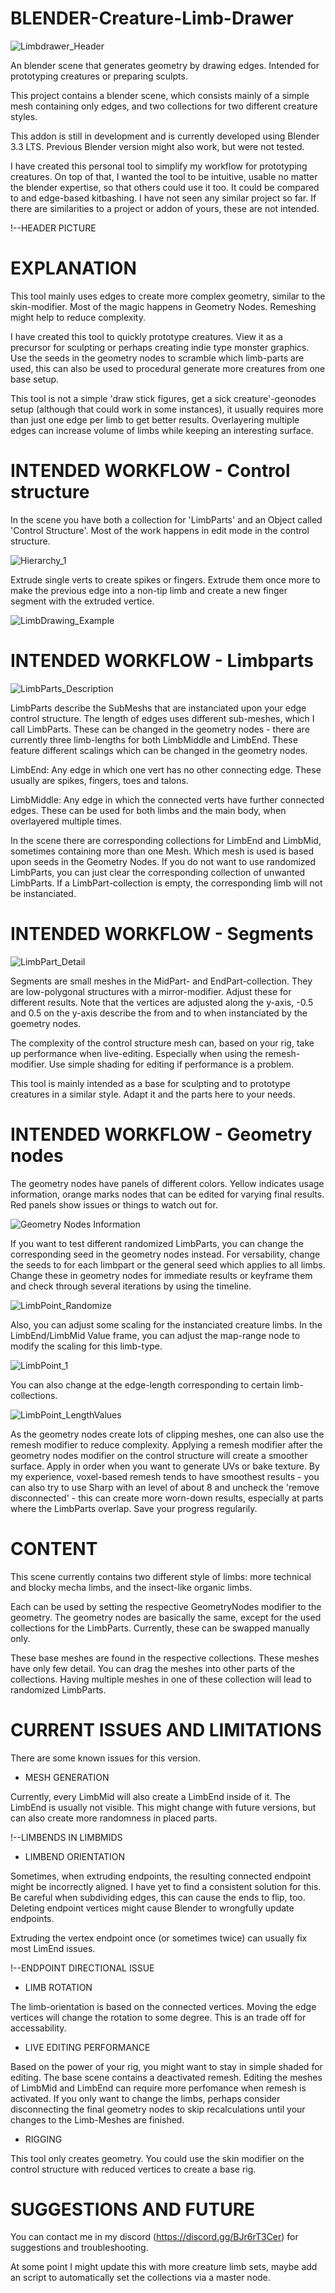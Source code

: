 # BLENDER-Creature-Limb-Drawer
![Limbdrawer_Header](https://user-images.githubusercontent.com/18192380/217829911-5eef2db8-1471-43b6-9941-7378dec11d2a.png)

An blender scene that generates geometry by drawing edges. Intended for prototyping creatures or preparing sculpts.

This project contains a blender scene, which consists mainly of a simple mesh containing only edges, and two collections for two different creature styles.

This addon is still in development and is currently developed using Blender 3.3 LTS. Previous Blender version might also work, but were not tested.

I have created this personal tool to simplify my workflow for prototyping creatures. On top of that, I wanted the tool to be intuitive, usable no matter the blender expertise, so that others could use it too.
It could be compared to and edge-based kitbashing. I have not seen any similar project so far. If there are similarities to a project or addon of yours, these are not intended. 

!--HEADER PICTURE

# EXPLANATION

This tool mainly uses edges to create more complex geometry, similar to the skin-modifier.
Most of the magic happens in Geometry Nodes. Remeshing might help to reduce complexity.

I have created this tool to quickly prototype creatures. View it as a precursor for sculpting or perhaps creating indie type monster graphics.
Use the seeds in the geometry nodes to scramble which limb-parts are used, this can also be used to procedural generate more creatures from one base setup.

This tool is not a simple 'draw stick figures, get a sick creature'-geonodes setup (although that could work in some instances), it usually requires more than just one edge per limb to get better results. 
Overlayering multiple edges can increase volume of limbs while keeping an interesting surface.

# INTENDED WORKFLOW - Control structure

In the scene you have both a collection for 'LimbParts' and an Object called 'Control Structure'.
Most of the work happens in edit mode in the control structure.

![Hierarchy_1](https://user-images.githubusercontent.com/18192380/217834910-7ba84abb-3a1a-4c0e-ac35-62000789af4b.png)

Extrude single verts to create spikes or fingers. Extrude them once more to make the previous edge into a non-tip limb and create a new finger segment with the extruded vertice. 

![LimbDrawing_Example](https://user-images.githubusercontent.com/18192380/217837337-79f60028-bbc8-4bca-ad4e-a002dff970c2.png)

# INTENDED WORKFLOW - Limbparts

![LimbParts_Description](https://user-images.githubusercontent.com/18192380/217838260-c02895d8-7459-4832-9d83-1615be2c964c.png)

LimbParts describe the SubMeshs that are instanciated upon your edge control structure.
The length of edges uses different sub-meshes, which I call LimbParts. These can be changed in the geometry nodes - there are currently three limb-lengths for both LimbMiddle and LimbEnd. These feature different scalings which can be changed in the geometry nodes.

LimbEnd: Any edge in which one vert has no other connecting edge. These usually are spikes, fingers, toes and talons.

LimbMiddle: Any edge in which the connected verts have further connected edges. These can be used for both limbs and the main body, when overlayered multiple times.

In the scene there are corresponding collections for LimbEnd and LimbMid, sometimes containing more than one Mesh. 
Which mesh is used is based upon seeds in the Geometry Nodes. 
If you do not want to use randomized LimbParts, you can just clear the corresponding collection of unwanted LimbParts. If a LimbPart-collection is empty, the corresponding limb will not be instanciated.

# INTENDED WORKFLOW - Segments

![LimbPart_Detail](https://user-images.githubusercontent.com/18192380/217841709-7e35358b-f534-41df-adbc-9d34e0cea3d0.png)

Segments are small meshes in the MidPart- and EndPart-collection. They are low-polygonal structures with a mirror-modifier. Adjust these for different results. Note that the vertices are adjusted along the y-axis, -0.5 and 0.5 on the y-axis describe the from and to when instanciated by the goemetry nodes.

The complexity of the control structure mesh can, based on your rig, take up performance when live-editing. Especially when using the remesh-modifier.
Use simple shading for editing if performance is a problem.

This tool is mainly intended as a base for sculpting and to prototype creatures in a similar style. Adapt it and the parts here to your needs.

# INTENDED WORKFLOW - Geometry nodes

The geometry nodes have panels of different colors. Yellow indicates usage information, orange marks nodes that can be edited for varying final results. Red panels show issues or things to watch out for.

![Geometry Nodes Information](https://user-images.githubusercontent.com/18192380/217843049-99a5eee2-2ddf-4f22-8b65-5014348b37e3.png)

If you want to test different randomized LimbParts, you can change the corresponding seed in the geometry nodes instead. 
For versability, change the seeds to for each limbpart or the general seed which applies to all limbs. Change these in geometry nodes for immediate results or keyframe them and check through several iterations by using the timeline. 

![LimbPoint_Randomize](https://user-images.githubusercontent.com/18192380/217842118-998672d0-92cf-4e3f-8da9-4df2ff4f619a.png)

Also, you can adjust some scaling for the instanciated creature limbs.
In the LimbEnd/LimbMid Value frame, you can adjust the map-range node to modify the scaling for this limb-type.

![LimbPoint_1](https://user-images.githubusercontent.com/18192380/217843290-3f5399d3-efb9-4972-97b6-24150785dd69.png)

You can also change at the edge-length corresponding to certain limb-collections.

![LimbPoint_LengthValues](https://user-images.githubusercontent.com/18192380/217843809-90a0e588-6181-4e16-bf66-335f83cc7c94.png)

As the geometry nodes create lots of clipping meshes, one can also use the remesh modifier to reduce complexity. Applying a remesh modifier after the geometry nodes modifier on the control structure will create a smoother surface. Apply in order when you want to generate UVs or bake texture.
By my experience, voxel-based remesh tends to have smoothest results - you can also try to use Sharp with an level of about 8 and uncheck the 'remove disconnected' - this can create more worn-down results, especially at parts where the LimbParts overlap. 
Save your progress regularily. 

# CONTENT

This scene currently contains two different style of limbs: more technical and blocky mecha limbs, and the insect-like organic limbs.

Each can be used by setting the respective GeometryNodes modifier to the geometry.
The geometry nodes are basically the same, except for the used collections for the LimbParts. Currently, these can be swapped manually only.

These base meshes are found in the respective collections. These meshes have only few detail.
You can drag the meshes into other parts of the collections. Having multiple meshes in one of these collection will lead to randomized LimbParts.

# CURRENT ISSUES AND LIMITATIONS

There are some known issues for this version. 

- MESH GENERATION

Currently, every LimbMid will also create a LimbEnd inside of it. The LimbEnd is usually not visible. This might change with future versions, but can also create more randomness in placed parts.

!--LIMBENDS IN LIMBMIDS

- LIMBEND ORIENTATION

Sometimes, when extruding endpoints, the resulting connected endpoint might be incorrectly aligned. I have yet to find a consistent solution for this. 
Be careful when subdividing edges, this can cause the ends to flip, too. Deleting endpoint vertices might cause Blender to wrongfully update endpoints. 

Extruding the vertex endpoint once (or sometimes twice) can usually fix most LimEnd issues.

!--ENDPOINT DIRECTIONAL ISSUE

- LIMB ROTATION

The limb-orientation is based on the connected vertices. Moving the edge vertices will change the rotation to some degree. This is an trade off for accessability.

- LIVE EDITING PERFORMANCE

Based on the power of your rig, you might want to stay in simple shaded for editing.
The base scene contains a deactivated remesh.
Editing the meshes of LimbMid and LimbEnd can require more perfomance when remesh is activated. If you only want to change the limbs, perhaps consider disconnecting the final geometry nodes to skip recalculations until your changes to the Limb-Meshes are finished.

- RIGGING

This tool only creates geometry. You could use the skin modifier on the control structure with reduced vertices to create a base rig.

# SUGGESTIONS AND FUTURE
You can contact me in my discord (https://discord.gg/BJr6rT3Cer) for suggestions and troubleshooting. 

At some point I might update this with more creature limb sets, maybe add an script to automatically set the collections via a master node.
